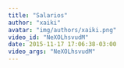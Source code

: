 ```yaml
---
title: "Salarios"
author: "xaiki"
avatar: "img/authors/xaiki.png"
video_id: "NeXOLhsvudM"
date: 2015-11-17 17:06:38-03:00
video_args: "NeXOLhsvudM"
---
```


